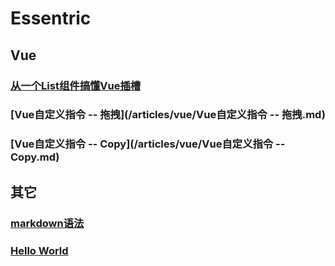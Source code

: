 # Essentric

## Vue

### [从一个List组件搞懂Vue插槽](/articles/vue/从一个List组件搞懂Vue插槽.md)

### [Vue自定义指令 -- 拖拽](/articles/vue/Vue自定义指令 -- 拖拽.md)

### [Vue自定义指令 -- Copy](/articles/vue/Vue自定义指令 -- Copy.md)

## 其它

### [markdown语法](/articles/others/markdown语法.md)

### [Hello World](/articles/others/hello-world.md)

